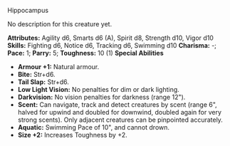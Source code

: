 Hippocampus

No description for this creature yet.

**Attributes:** Agility d6, Smarts d6 (A), Spirit d8, Strength d10,
Vigor d10
**Skills:** Fighting d6, Notice d6, Tracking d6, Swimming d10
**Charisma:** -; **Pace:** 1; **Parry:** 5; **Toughness:** 10 (1)
**Special Abilities**
- **Armour +1:** Natural armour.
- **Bite:** Str+d6.
- **Tail Slap:** Str+d6.
- **Low Light Vision:** No penalties for dim or dark lighting.
- **Darkvision:** No vision penalties for darkness (range 12").
- **Scent:** Can navigate, track and detect creatures by scent (range
6", halved for upwind and doubled for downwind, doubled again for very
strong scents). Only adjacent creatures can be pinpointed accurately.
- **Aquatic:** Swimming Pace of 10", and cannot drown.
- **Size +2:** Increases Toughness by +2.

